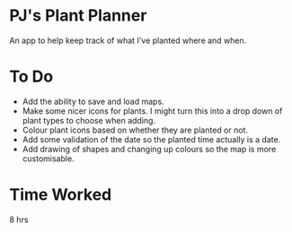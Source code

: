 # PJ's Plant Planner

An app to help keep track of what I've planted where and when.

# To Do

- Add the ability to save and load maps.
- Make some nicer icons for plants. I might turn this into a drop down of plant types to
choose when adding.
- Colour plant icons based on whether they are planted or not.
- Add some validation of the date so the planted time actually is a date.
- Add drawing of shapes and changing up colours so the map is more customisable.

# Time Worked

8 hrs

